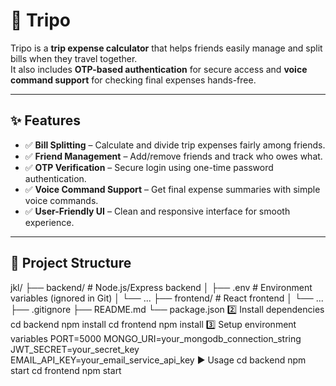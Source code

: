 # 🧳 Tripo

Tripo is a **trip expense calculator** that helps friends easily manage and split bills when they travel together.  
It also includes **OTP-based authentication** for secure access and **voice command support** for checking final expenses hands-free.  

---

## ✨ Features

- ✅ **Bill Splitting** – Calculate and divide trip expenses fairly among friends.  
- ✅ **Friend Management** – Add/remove friends and track who owes what.  
- ✅ **OTP Verification** – Secure login using one-time password authentication.  
- ✅ **Voice Command Support** – Get final expense summaries with simple voice commands.  
- ✅ **User-Friendly UI** – Clean and responsive interface for smooth experience.  

---

## 📂 Project Structure

jkl/
├── backend/ # Node.js/Express backend
│ ├── .env # Environment variables (ignored in Git)
│ └── ...
├── frontend/ # React frontend
│ └── ...
├── .gitignore
├── README.md
└── package.json
2️⃣ Install dependencies
cd backend
npm install
cd frontend
npm install
3️⃣ Setup environment variables
PORT=5000
MONGO_URI=your_mongodb_connection_string
JWT_SECRET=your_secret_key
EMAIL_API_KEY=your_email_service_api_key
▶️ Usage
cd backend
npm start
cd frontend
npm start


